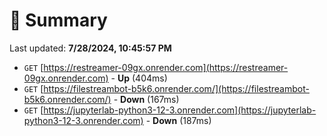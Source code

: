 # 📖 Summary
Last updated: **7/28/2024, 10:45:57 PM**

- `GET` [https://restreamer-09gx.onrender.com](https://restreamer-09gx.onrender.com) - **Up** (404ms)
- `GET` [https://filestreambot-b5k6.onrender.com/](https://filestreambot-b5k6.onrender.com/) - **Down** (167ms)
- `GET` [https://jupyterlab-python3-12-3.onrender.com](https://jupyterlab-python3-12-3.onrender.com) - **Down** (187ms)
